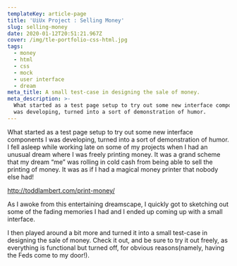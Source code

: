 ```yaml
---
templateKey: article-page
title: 'UiUx Project : Selling Money'
slug: selling-money
date: 2020-01-12T20:51:21.967Z
cover: /img/tle-portfolio-css-html.jpg
tags:
  - money
  - html
  - css
  - mock
  - user interface
  - dream
meta_title: A small test-case in designing the sale of money.
meta_description: >-
  What started as a test page setup to try out some new interface components I
  was developing, turned into a sort of demonstration of humor.
---
```

What started as a test page setup to try out some new interface components I was developing, turned into a sort of demonstration of humor. I fell asleep while working late on some of my projects when I had an unusual dream where I was freely printing money. It was a grand scheme that my dream “me” was rolling in cold cash from being able to sell the printing of money. It was as if I had a magical money printer that nobody else had!

<http://toddlambert.com/print-money/>

As I awoke from this entertaining dreamscape, I quickly got to sketching out some of the fading memories I had and I ended up coming up with a small interface.

I then played around a bit more and turned it into a small test-case in designing the sale of money. Check it out, and be sure to try it out freely, as everything is functional but turned off, for obvious reasons(namely, having the Feds come to my door!).
